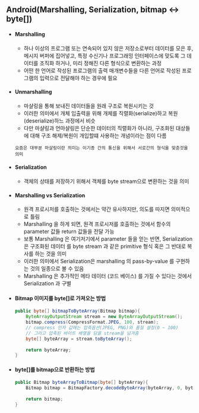 ## Android(Marshalling, Serialization, bitmap <-> byte[])

- #### Marshalling

  - 하나 이상의 프로그램 또는 연속되어 있지 않은 저장소로부터 데이터를 모은 후, 메시지 버퍼에 집어넣고, 특정 수신기나 프로그래밍 인터페이스에 맞도록 그 데이터를 조직화 하거나, 미리 정해진 다른 형식으로 변환하는 과정
  - 어떤 한 언어로 작성된 프로그램의 출력 매개변수들을 다른 언어로 작성된 프로그램의 입력으로 전달해야 하는 경우에 필요

- #### Unmarshalling

  - 마샬링을 통해 보내진 데이터들을 원래 구조로 복원시키는 것
  - 이러한 의미에서 개체 입출력을 위해 개체를 직렬화(serialize)하고 복원(deserialize)하느 과정에서 비슷
  - 다만 마샬링과 언마샬링은 단순한 데이터의 직렬화가 아니라, 구조화된 대상들에 대해 구조 해제/복원이 개입할떄 사용하는 개념이라는 점이 다름

  ```
  요즘은 대부분 마샬링이란 의미는 이기종 간의 통신을 위해서 서로간의 형식을 맞춘것을 의미
  ```

- #### Serialization

  - 객체의 상태를 저장하기 위해서 객체를 byte stream으로 변환하는 것을 의미

- #### Marshalling vs Serialization

  - 원격 프로시저를 호출하는 것에서는 약간 유사하지만, 의도를 따지면 의미적으로 틀림
  - Marshalling 을 하게 되면, 원격 프로시저를 호출하는 것에서 함수의 parameter 값들 return 값들을 전달 가능
  - 보통 Marshalling 은 여기저기에서 parameter 들을 얻는 반면, Serialization은 구조화된 데이터 를 byte stream 과 같은 primitive 형식 혹은 그 반대로 복사를 하는 것을 의미
  - 이러한 의미에서 Serialization은 marshalling 의 pass-by-value 를 구현하는 것의 일종으로 볼 수 있음
  - Marshalling 은 추가적인 메타 데이터 (코드 베이스) 를 가질 수 있다는 것에서 Serialization 과 구별

- #### Bitmap 이미지를 byte[]로 가져오는 방법

  ```java
  public byte[] bitmapToByteArray(Bitmap bitmap){
      ByteArrayOutputStream stream = new ByteArrayOutputStream();
      bitmap.compress(CompressFormat.JPEG, 100, stream);
      // compress 인자 값에는 압축옵션(JPEG, PNG)와 품질 설정(0 ~ 100)
      // 그리고 압축된 바이트 배열을 담을 stream을 넘겨줌
      byte[] byteArray = stream.toByteArray();
      
      return byteArray;
  }
  ```

- #### byte[]를 bitmap으로 반환하는 방법

  ```java
  public Bitmap byteArrayToBitmap(byte[] byteArray){
      Bitmap bitmap = BitmapFactory.decodeByteArray(byteArray, 0, byteArray.length);
      
      return bitmap;
  }
  ```
